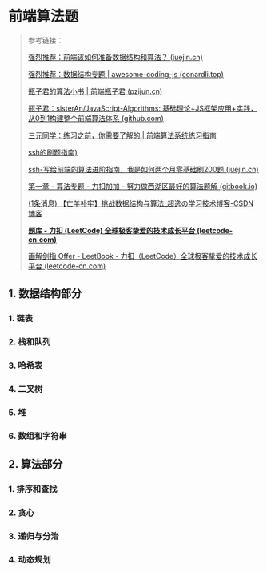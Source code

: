 # 前端算法题

> 参考链接：
>
> [强烈推荐：前端该如何准备数据结构和算法？ (juejin.cn)](https://juejin.cn/post/6844903919722692621)
>
> [强烈推荐：数据结构专题 | awesome-coding-js (conardli.top)](http://www.conardli.top/docs/dataStructure/#链表)
>
> [瓶子君的算法小书 | 前端瓶子君 (pzijun.cn)](https://www.pzijun.cn/algorithms/)
>
> [瓶子君：sisterAn/JavaScript-Algorithms: 基础理论+JS框架应用+实践，从0到1构建整个前端算法体系 (github.com)](https://github.com/sisterAn/JavaScript-Algorithms)
>
> [三元同学：练习之前，你需要了解的 | 前端算法系统练习指南](http://47.98.159.95/leetcode-js/nav/)
>
> [ssh的刷题指南)](https://github.com/sl1673495/leetcode-javascript/issues?page=1&q=is%3Aissue+is%3Aopen)
>
> [ssh-写给前端的算法进阶指南，我是如何两个月零基础刷200题 (juejin.cn)](https://juejin.cn/post/6847009772500156429)
>
> [第一章 - 算法专题 - 力扣加加 - 努力做西湖区最好的算法题解 (gitbook.io)](https://leetcode-solution-leetcode-pp.gitbook.io/leetcode-solution/thinkings)
>
> [(1条消息) 【亡羊补牢】挑战数据结构与算法_超逸の学习技术博客-CSDN博客](https://blog.csdn.net/weixin_42429718/category_10357778.html)
>
> **[题库 - 力扣 (LeetCode) 全球极客挚爱的技术成长平台 (leetcode-cn.com)](https://leetcode-cn.com/problemset/all/)**
>
> [画解剑指 Offer - LeetBook - 力扣（LeetCode）全球极客挚爱的技术成长平台 (leetcode-cn.com)](https://leetcode-cn.com/leetbook/read/illustrate-lcof/59e6xm/)

## 1. 数据结构部分

### 1. 链表

### 2. 栈和队列

### 3. 哈希表

### 4. 二叉树

### 5. 堆

### 6. 数组和字符串



## 2. 算法部分

### 1. 排序和查找

### 2. 贪心

### 3. 递归与分治

### 4. 动态规划

